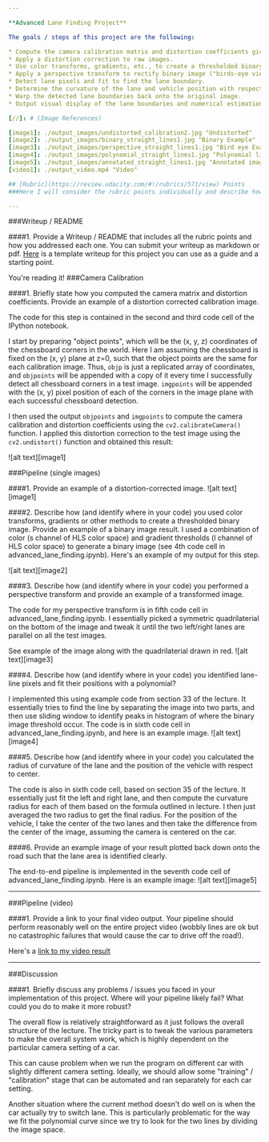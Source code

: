 ```yaml
---

**Advanced Lane Finding Project**

The goals / steps of this project are the following:

* Compute the camera calibration matrix and distortion coefficients given a set of chessboard images.
* Apply a distortion correction to raw images.
* Use color transforms, gradients, etc., to create a thresholded binary image.
* Apply a perspective transform to rectify binary image ("birds-eye view").
* Detect lane pixels and fit to find the lane boundary.
* Determine the curvature of the lane and vehicle position with respect to center.
* Warp the detected lane boundaries back onto the original image.
* Output visual display of the lane boundaries and numerical estimation of lane curvature and vehicle position.

[//]: # (Image References)

[image1]: ./output_images/undistorted_calibration2.jpg "Undistorted"
[image2]: ./output_images/binary_straight_lines1.jpg "Binary Example"
[image3]: ./output_images/perspective_straight_lines1.jpg "Bird eye Example"
[image4]: ./output_images/polynomial_straight_lines1.jpg "Polynomial line fitting"
[image5]: ./output_images/annotated_straight_lines1.jpg "Annotated image"
[video1]: ./output_video.mp4 "Video"

## [Rubric](https://review.udacity.com/#!/rubrics/571/view) Points
###Here I will consider the rubric points individually and describe how I addressed each point in my implementation.  

---
```

###Writeup / README

####1. Provide a Writeup / README that includes all the rubric points and how you addressed each one.  You can submit your writeup as markdown or pdf.  [Here](https://github.com/udacity/CarND-Advanced-Lane-Lines/blob/master/writeup_template.md) is a template writeup for this project you can use as a guide and a starting point.  

You're reading it!
###Camera Calibration

####1. Briefly state how you computed the camera matrix and distortion coefficients. Provide an example of a distortion corrected calibration image.

The code for this step is contained in the second and third code cell of the IPython notebook.

I start by preparing "object points", which will be the (x, y, z) coordinates of the chessboard corners in the world. Here I am assuming the chessboard is fixed on the (x, y) plane at z=0, such that the object points are the same for each calibration image.  Thus, `objp` is just a replicated array of coordinates, and `objpoints` will be appended with a copy of it every time I successfully detect all chessboard corners in a test image.  `imgpoints` will be appended with the (x, y) pixel position of each of the corners in the image plane with each successful chessboard detection.  

I then used the output `objpoints` and `imgpoints` to compute the camera calibration and distortion coefficients using the `cv2.calibrateCamera()` function.  I applied this distortion correction to the test image using the `cv2.undistort()` function and obtained this result: 

![alt text][image1]

###Pipeline (single images)

####1. Provide an example of a distortion-corrected image.
![alt text][image1]

####2. Describe how (and identify where in your code) you used color transforms, gradients or other methods to create a thresholded binary image.  Provide an example of a binary image result.
I used a combination of color (s channel of HLS color space) and gradient thresholds (l channel of HLS color space) to generate a binary image (see 4th code cell in advanced_lane_finding.ipynb).  Here's an example of my output for this step.

![alt text][image2]

####3. Describe how (and identify where in your code) you performed a perspective transform and provide an example of a transformed image.

The code for my perspective transform is in fifth code cell in advanced_lane_finding.ipynb. I essentially picked
a symmetric quadrilaterial on the bottom of the image and tweak it until the two left/right lanes are parallel
on all the test images.

See example of the image along with the quadrilaterial drawn in red.
![alt text][image3]

####4. Describe how (and identify where in your code) you identified lane-line pixels and fit their positions with a polynomial?

I implemented this using example code from section 33 of the lecture. It essentially tries to find the line by
separating the image into two parts, and then use sliding window to identify peaks in histogram of where the
binary image threshold occur.
The code is in sixth code cell in advanced_lane_finding.ipynb, and here is an example image.
![alt text][image4]

####5. Describe how (and identify where in your code) you calculated the radius of curvature of the lane and the position of the vehicle with respect to center.

The code is also in sixth code cell, based on section 35 of the lecture. It essentially just fit the left and right lane, and then compute the curvature radius for each of them based on the formula outlined in lecture. I then just averaged the two radius to get the final radius.
For the position of the vehicle, I take the center of the two lanes and then take the difference from the center of the image, assuming the camera is centered on the car.

####6. Provide an example image of your result plotted back down onto the road such that the lane area is identified clearly.

The end-to-end pipeline is implemented in the seventh code cell of advanced_lane_finding.ipynb. Here is an example image:
![alt text][image5]

---

###Pipeline (video)

####1. Provide a link to your final video output.  Your pipeline should perform reasonably well on the entire project video (wobbly lines are ok but no catastrophic failures that would cause the car to drive off the road!).

Here's a [link to my video result](./output_video.mp4)

---

###Discussion

####1. Briefly discuss any problems / issues you faced in your implementation of this project.  Where will your pipeline likely fail?  What could you do to make it more robust?

The overall flow is relatively straightforward as it just follows the overall structure of the lecture. The tricky part is to tweak the various parameters to make the overall system work, which is highly dependent on the particular
camera setting of a car.

This can cause problem when we run the program on different car with slightly different camera setting. Ideally,
we should allow some "training"  / "calibration" stage that can be automated and ran separately for each car setting.

Another situation where the current method doesn't do well on is when the car actually try to switch lane. This is
particularly problematic for the way we fit the polynomial curve since we try to look for the two lines by dividing the image space.

